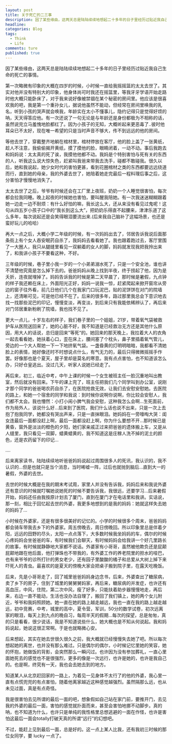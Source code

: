 ```yaml
---  
layout: post  
title: 关于死亡的二三事  
description: 因了某些缘由，这两天总是陆陆续续地想起二十多年的日子里经历过贴近我自己生命的死亡的事情。    
headline: 
categories: Blog  
tags: 
  - Think
  - Life  
comments: ture  
published: true  
---  
```

  因了某些缘由，这两天总是陆陆续续地想起二十多年的日子里经历过贴近我自己生命的死亡的事情。
  
  第一次略微有印象的大概在四岁的时候，小时候一直给我摇摇篮的太太去世了。其实对他并没有特别大的印象，他身体尚可时我还在摇篮里，等我牙牙学语开始走路时他大概只能卧床了，对于我来说好像被禁锢在某个秘密的房间里。他应该是很喜欢我的吧，我是第一个重孙女儿，据说他虽然不能动，但经常在房间里唤我的乳名，听到小孩的哭声就会唤我，年龄实在太小不懂事儿，隐约记得只是觉得好烦的呐，天天得答应他。有一次还说了一句无论是与年龄还是身份都极为不相称的话，虽然说完立马羞愧地脸都红了。因为小孩子的无知，大概听起来更恶毒了..彼时他耳朵已不太好，现在唯一希望的只是当时声音不够大，传不到远远的他的房间。
  
  等他去世了，穿戴整齐地躺在棺材里，棺材停放在客厅，他的脸上盖了一张黄纸，趁人不注意，我偷偷揭开黄纸，摸了摸他的脸，眼睛闭着，一动不动。事后我跑去和妈妈说：太太真的死了诶，我摸他他都不动。我妈是个特别害怕与死有关的东西的人，听我这么说大惊失色，赶紧叫我爸来带我去洗手，碰都不敢碰我。很久以后，她和我说起，她少女时代的害怕更甚，看到花圈棺材之类的东西都要远远绕道而行，直到她的母亲，我的外婆去世了，她陪着她走完最后一程料理后事之后，这分害怕才慢慢地消失了。
  
  太太去世了之后，爷爷有时候还会在工厂里上夜班，奶奶一个人睡觉很害怕，每次都会拉我同睡。晚上起夜的时候她也害怕，要叫醒我陪她。有一次我迷迷糊糊跟着她一边走一边不耐烦：有什么好怕的嘛，我长这么大，还从来没有看见过鬼呢！这句从四五岁小孩子口中的“我长到这么大”，把奶奶乐得直不起腰来，津津乐道了这么多年，每次说起还是会笑得眼泪要流出来.(后来我自己脑补了这幅场景，也还是蛮好玩儿的哈哈）
  
  再大一点之后，大概小学二年级的时候，有一次妈妈出去了，邻居告诉我说后面那条街上有个女人吞安眠药自杀了，我妈妈去看看她了。我也跟着跑过去，客厅里围了一大圈人，我只从腿缝里看见一双躺着的女人的脚，妈妈就发现我把我拎出来了，和我讲小孩子不要看这种，不好。
  
  三年级的时候，巷子里小我一岁的一个小弟弟溺水死了，只是一个安全池，谁也讲不清楚他究竟是怎么掉下去的。爸爸妈妈从晚上找到半夜，终于捞起了他，因为是夭折，连夜就埋掉了。妈妈告诉我的时候是第二天早晨了，那时候是暑假，九点钟的样子我还赖在床上，外面阳光正好，妈妈一说我一惊，赶紧爬起来掀开窗帘从旁边的窗子往外看，前几日他们几个在我家门口玩泥巴，贴的泥饼饼在对门的院墙上，还清晰可见，可是他已经不在了。后来的很多年，路过那里我总会下意识地去找一找那些泥巴的印记，慢慢变淡，再变淡，到后来只有我能依稀辨认了，再后来对门邻居重新粉刷了院墙，我也找不见了。
  
  更大一点儿，十岁左右的样子，我们巷子里的一个姐姐，21岁，带着氧气袋被救护车从医院送回来了，她的心脏不好，我不知道是已经救治无方还是其他什么原因，用大人的话说，总归是回来"等死“的。她回来的那天晚上，我拉着大人的衣角一起去看看她，她扶着心口，歪在床上，腰间塞了个枕头，鼻子里插着氧气管儿，旁边的一个大人帮她一下一下地挤氧气袋。一盏昏黄的灯明明暗暗，我都看不清她脸上的表情，她好像还时不时想说点什么，有气无力的，最后只得微微摇摇手作罢。好像那也是个夏天，屋子里却是莫名的寒意。我有点点害怕，也不知道该怎么办，只好仓皇逃出。没过几天，听家人说她已经走了。
  
  再后来，初三，临近中考，中午上课的时候一个女生被班主任一脸沉重地叫出教室，然后就没有回来。下午的课上完了，班主任把我们几个同学叫到办公室，说刚才那个同学的爸爸喝农药自杀了，在医院抢救无效，让我们去安慰安慰她。去医院的路上，和她一个宿舍的同学和我说：到时候你说啊你说啊，你比较会安慰人，我们都不太会。我也懵然：小打小闹小脾气我会安慰，这种我怎么会啊...生死面前，作为局外人，该说什么好...后来到了医院，我们什么话也说不出来，只是一次上去抱了抱我同学，她都没有哭出声来，只是一直抹眼泪。她妈妈在一旁嚎啕大哭：闺女连最后一面都没赶上啊，最后一面都没赶上啊，你为什么要想不开...那时候已是黄昏，窗外是淡淡的橙色的夕阳，她们家亲戚正过来把爸爸的遗体搬上车，又是从人缝里，我只看见一双脚，蜡黄蜡黄的，我不知道这是庄稼人洗不掉的泥土的颜色，还是农药留下的印记...
  
  ....
  
  后来离家读书，陆陆续续地听爸爸妈妈说起过周围很多人的死讯，我认识的，我不认识的...但是也就只是当个消息，当时唏嘘一阵，过后也就抛到脑后...直到大一的暑假，外婆的去世。
  
  去世的时候大概是在我的期末考试周，家里人并没有告诉我，妈妈后来和我说外婆还有意识的时候就叮嘱她说她死的时候不要告诉我，我很远，还要学习...后来暑假开始，妈妈还任由我按原计划去了厦门，直到在厦门才在电话里和我讲。实话说，那一刻，相比于回忆起去世的外婆，我更多地想到的是我的妈妈：她就这样失去她的妈妈了...
  
  小时候在外婆家，还是有很多很美好的记忆的。小学的时候很多个周末，爸爸妈妈都会骑车带我去乡下的外婆家。周五傍晚去，周日傍晚回。所以印象里总是伴着夕阳，远远的田野的尽头，太阳一点点落下，大多数时候我坐妈妈的车，偶尔的时候心疼妈妈会坐爸爸的车，有时候我们会聊天，有时候妈妈会给我讲一个好几里路长的故事，有时候就静静地大家都不说话。外婆家有小哥哥，虽然被他欺负还是屁颠屁颠地跟在他后面，他打弹珠也不带我的，有外婆工作的养老院里的担水的哑巴，也有来爷爷的诊所打针的男女老少，还有园子里酸酸的橘子和总爱从大树上掉下来吓死人的青虫。最喜欢的是夏天的傍晚大家会把桌子搬到院子里，在露天吃晚饭。
  
  后来，先是小哥哥走了，回了城里爸爸妈妈身边念书，后来，外婆查出了糖尿病，卖了乡下的房子，住到了城里的舅舅舅妈家，再后来，糖尿病的并发症，也许还有高血压，中风，住院，第二次中风，瘦了好多，只能扶着助步器慢慢地走，再后来，右边一直不能动，生活也没办法自理了，搬回了我们镇上，她的两个女儿附近，爷爷和我妈照顾她。她一直在她的路上越走越远，我也一直在我的路上越走越远，初中竞赛，中考，城里的高中，夏令营，军训，50分的数学试卷，初次远离家的眼泪，每天上到九点的晚自习，每周半天的假期...每次的探望，总是匆匆，真的只是看看，很少说话，我是不知道说些什么，她大概也是不知从何说起。我和妈妈说起，她说这很正常啊。于是也就略微心安。
  
  后来想起，其实在她去世很久很久之前，我大概就已经慢慢失去她了吧。所以每次想起她的离世，也并没有那么难过。只是偶尔的偶尔，小时候记忆里她的笑容，她的怀抱，她做饭的背影，会突然那么一瞬闪过。也许因为没有参加葬礼，一直心里面她死去的感觉也不是很强烈，更多的像是一次远行，也许是她的，也许是我自己的。也是啊，终究有一天，我也会去她去到的地方。
  
  知道某人从北京赶回家的一路上，为着见一见身体不太行了的他的外婆，我心里一直有点慌兜兜的有点害怕，随着他离家越近这种感觉越强烈。虽然隔那么远，也从未见过面，真是有点奇怪。
  
  我是很害怕去见所谓的最后一面的吧，想象假如自己站在家门前，要推开门，去见我的外婆的最后一面，害怕的感觉就扑面而来，甚至会害怕地挪不动脚步。真的呐，也不知道为什么，也许只是单纯的我性格里总想逃避的一面在作怪，也许是害怕这最后一面会totally打破天真的所谓“远行”的幻想吧。
  
   不过，能赶上见到最后一面，总是好的。这一点上某人比我，还有我初三时候的那位女同学，要 lucky 一点了。
  
  